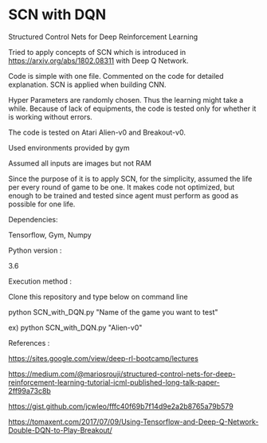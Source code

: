 # SCN with DQN
Structured Control Nets for Deep Reinforcement Learning

Tried to apply concepts of SCN which is introduced in https://arxiv.org/abs/1802.08311 with Deep Q Network.

Code is simple with one file. Commented on the code for detailed explanation.
SCN is applied when building CNN.

Hyper Parameters are randomly chosen. Thus the learning might take a while.
Because of lack of equipments, the code is tested only for whether it is working without errors.

The code is tested on Atari Alien-v0 and Breakout-v0.

Used environments provided by gym

Assumed all inputs are images but not RAM

Since the purpose of it is to apply SCN, for the simplicity, assumed the life per every round of game to be one.
It makes code not optimized, but enough to be trained and tested since agent must perform as good as possible for one life.


Dependencies:

Tensorflow, Gym, Numpy


Python version : 

3.6


Execution method :

Clone this repository and type below on command line

python SCN_with_DQN.py "Name of the game you want to test"

ex) python SCN_with_DQN.py "Alien-v0"


References :

https://sites.google.com/view/deep-rl-bootcamp/lectures

https://medium.com/@mariosrouji/structured-control-nets-for-deep-reinforcement-learning-tutorial-icml-published-long-talk-paper-2ff99a73c8b

https://gist.github.com/jcwleo/fffc40f69b7f14d9e2a2b8765a79b579

https://tomaxent.com/2017/07/09/Using-Tensorflow-and-Deep-Q-Network-Double-DQN-to-Play-Breakout/
